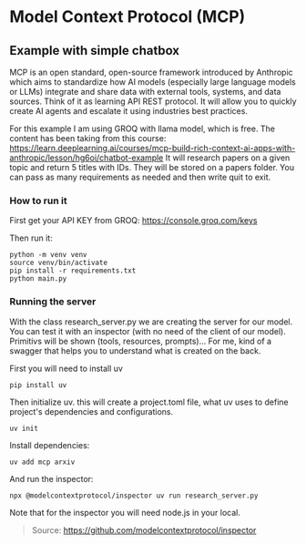 # Model Context Protocol (MCP)
## Example with simple chatbox

MCP is an open standard, open-source framework introduced by Anthropic which aims to standardize how AI models (especially large language models or LLMs) integrate and share data with external tools, systems, and data sources.
Think of it as learning API REST protocol. It will allow you to quickly create AI agents and escalate it using industries best practices.

For this example I am using GROQ with llama model, which is free.
The content has been taking from this course: https://learn.deeplearning.ai/courses/mcp-build-rich-context-ai-apps-with-anthropic/lesson/hg6oi/chatbot-example
It will research papers on a given topic and return 5 titles with IDs. They will be stored on a papers folder. You can pass as many requirements as needed and then write quit to exit.

### How to run it

First get your API KEY from GROQ: https://console.groq.com/keys

Then run it:
```
python -m venv venv
source venv/bin/activate 
pip install -r requirements.txt
python main.py
```

### Running the server

With the class research_server.py we are creating the server for our model. You can test it with an inspector (with no need of the client of our model). Primitivs will be shown (tools, resources, prompts)... For me, kind of a swagger that helps you to understand what is created on the back.

First you will need to install uv
````
pip install uv
````

Then initialize uv. this will create a project.toml file, what uv uses to define project's dependencies and configurations.
```
uv init
```
Install dependencies:

```
uv add mcp arxiv
```
And run the inspector:
```
npx @modelcontextprotocol/inspector uv run research_server.py
```

Note that for the inspector you will need node.js in your local. 
> Source: https://github.com/modelcontextprotocol/inspector
